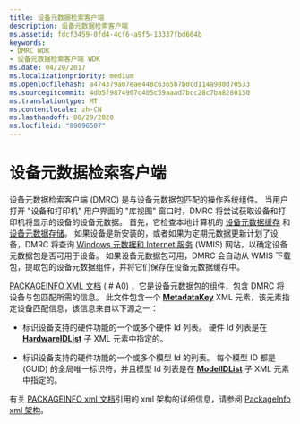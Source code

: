 ```yaml
---
title: 设备元数据检索客户端
description: 设备元数据检索客户端
ms.assetid: fdcf3459-0fd4-4cf6-a9f5-13337fbd604b
keywords:
- DMRC WDK
- 设备元数据检索客户端 WDK
ms.date: 04/20/2017
ms.localizationpriority: medium
ms.openlocfilehash: a474379a07eae448c6365b7b0cd114a980d70533
ms.sourcegitcommit: 4db5f9874907c405c59aaad7bcc28c7ba8280150
ms.translationtype: MT
ms.contentlocale: zh-CN
ms.lasthandoff: 08/29/2020
ms.locfileid: "89096507"
---
```

# <a name="device-metadata-retrieval-client"></a>设备元数据检索客户端


设备元数据检索客户端 (DMRC) 是与设备元数据包匹配的操作系统组件。 当用户打开 "设备和打印机" 用户界面的 "库视图" 窗口时，DMRC 将尝试获取设备和打印机将显示的设备的设备元数据。 首先，它检查本地计算机的 [设备元数据缓存](device-metadata-cache.md) 和 [设备元数据存储](device-metadata-store.md)。 如果设备是新安装的，或者如果为定期元数据更新计划了设备，DMRC 将查询 [Windows 元数据和 Internet 服务](windows-metadata-and-internet-services.md) (WMIS) 网站，以确定设备元数据包是否可用于设备。 如果设备元数据包可用，DMRC 会自动从 WMIS 下载包，提取包的设备元数据组件，并将它们保存在设备元数据缓存中。

[PACKAGEINFO XML 文档](packageinfo-xml-document.md) ( # A0) ，它是设备元数据包的组件，包含 DMRC 将设备与包匹配所需的信息。 此文件包含一个 [**MetadataKey**](/previous-versions/windows/hardware/metadata/ff548740(v=vs.85)) XML 元素，该元素指定设备匹配信息，该信息来自以下源之一：

-   标识设备支持的硬件功能的一个或多个硬件 Id 列表。 硬件 Id 列表是在 [**HardwareIDList**](/previous-versions/windows/hardware/metadata/ff546121(v=vs.85)) 子 XML 元素中指定的。

-   标识设备支持的硬件功能的一个或多个模型 Id 的列表。 每个模型 ID 都是 (GUID) 的全局唯一标识符，并且模型 Id 列表是在 [**ModelIDList**](/previous-versions/windows/hardware/metadata/ff549303(v=vs.85)) 子 XML 元素中指定的。

有关 [PACKAGEINFO xml 文档](packageinfo-xml-document.md)引用的 xml 架构的详细信息，请参阅 [PackageInfo xml 架构](/previous-versions/windows/hardware/metadata/ff549614(v=vs.85))。

 


